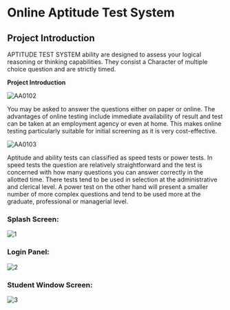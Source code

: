 # Online Aptitude Test System

## Project Introduction

APTITUDE TEST SYSTEM ability are designed to assess your logical reasoning or thinking capabilities. They consist a Character of multiple choice question and are strictly timed.

**Project Introduction**

![AA0102](https://user-images.githubusercontent.com/45601530/78434706-8e6b0280-768f-11ea-89f5-76fc5c3073e4.png)

You may be asked to answer the questions either on paper or online. The advantages of online testing include immediate availability of result and test can be taken at an employment agency or even at home. This makes online testing particularly suitable for initial screening as it is very cost-effective.

![AA0103](https://user-images.githubusercontent.com/45601530/78435059-a8a4e080-768f-11ea-9a4c-d3770388a5fa.png)

Aptitude and ability tests can classified as speed tests or power tests. In speed tests the question are relatively straightforward and the test is concerned with how many questions you can answer correctly in the allotted time. There tests tend to be used in selection at the administrative and clerical level. A power test on the other hand will present a smaller number of more complex questions and tend to be used more at the graduate, professional or managerial level.

### Splash Screen:
![1](https://user-images.githubusercontent.com/45601530/78431072-79da3a80-768e-11ea-9db1-f7e4d8b45d7a.PNG)
### Login Panel:
![2](https://user-images.githubusercontent.com/45601530/78431175-81014880-768e-11ea-8e79-f984d0f0ba1a.PNG)
### Student Window Screen:
![3](https://user-images.githubusercontent.com/45601530/78431288-88c0ed00-768e-11ea-926b-57edd917a5b6.PNG)
